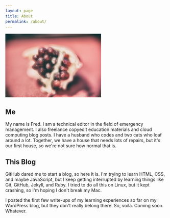 ```yaml
---
layout: page
title: About
permalink: /about/
---
```


![pom](assets/pom.jpg)

## Me

My name is Fred. I am a technical editor in the field of emergency management. I also freelance copyedit education materials and cloud computing blog posts. I have a husband who codes and two cats who loaf around a lot. Together, we have a house that needs lots of repairs, but it's our first house, so we're not sure how normal that is.

## This Blog

GitHub dared me to start a blog, so here it is. I'm trying to learn HTML, CSS, and maybe JavaScript, but I keep getting interrupted by learning things like Git, GitHub, Jekyll, and Ruby. I tried to do all this on Linux, but it kept crashing, so I'm hoping I don't break my Mac.

I posted the first few write-ups of my learning experiences so far on my WordPress blog, but they don't really belong there. So, voila. Coming soon. Whatever.
